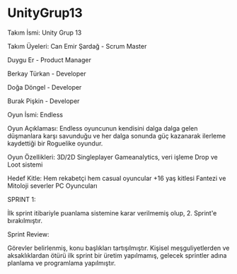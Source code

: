 # UnityGrup13
Takım İsmi: Unity Grup 13

Takım Üyeleri:
Can Emir Şardağ - Scrum Master

Duygu Er - Product Manager

Berkay Türkan - Developer

Doğa Döngel - Developer

Burak Pişkin - Developer

Oyun İsmi:
Endless

Oyun Açıklaması:
Endless oyuncunun kendisini dalga dalga gelen düşmanlara karşı savunduğu ve her dalga sonunda güç kazanarak ilerleme kaydettiği bir Roguelike oyundur.

Oyun Özellikleri:
3D/2D
Singleplayer
Gameanalytics, veri işleme
Drop ve Loot sistemi

Hedef Kitle:
Hem rekabetçi hem casual oyuncular
+16 yaş kitlesi
Fantezi ve Mitoloji severler
PC Oyuncuları

SPRINT 1:

İlk sprint itibariyle puanlama sistemine karar verilmemiş olup, 2. Sprint'e bırakılmıştır.

Sprint Review:

Görevler belirlenmiş, konu başlıkları tartışılmıştır. 
Kişisel meşguliyetlerden ve aksaklıklardan ötürü ilk sprint bir üretim yapılmamış, gelecek sprintler adına planlama ve programlama yapılmıştır.

